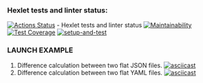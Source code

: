### Hexlet tests and linter status:
[![Actions Status](https://github.com/FatykovKirill/frontend-project-46/workflows/hexlet-check/badge.svg)](https://github.com/FatykovKirill/frontend-project-46/actions) - Hexlet tests and linter status
[![Maintainability](https://api.codeclimate.com/v1/badges/891bd4b94f7f9e9cb418/maintainability)](https://codeclimate.com/github/FatykovKirill/frontend-project-46/maintainability)
[![Test Coverage](https://api.codeclimate.com/v1/badges/891bd4b94f7f9e9cb418/test_coverage)](https://codeclimate.com/github/FatykovKirill/frontend-project-46/test_coverage)
[![setup-and-test](https://github.com/FatykovKirill/frontend-project-46/actions/workflows/setup-and-test.yml/badge.svg)](https://github.com/FatykovKirill/frontend-project-46/actions/workflows/setup-and-test.yml/badge.svg)
### LAUNCH EXAMPLE

1. Difference calculation between two flat JSON files. 
[![asciicast](https://asciinema.org/a/6okHFs9W3TMSiaKMuVkqqna4K.svg)](https://asciinema.org/a/6okHFs9W3TMSiaKMuVkqqna4K)
2. Difference calculation between two flat YAML files.
[![asciicast](https://asciinema.org/a/6K3liCZ55UFW7FjmI9df72wna.svg)](https://asciinema.org/a/6K3liCZ55UFW7FjmI9df72wna)